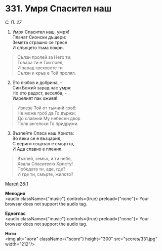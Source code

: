 # 331. Умря Спасител наш

_С. П. 27_

1. Умря Спасител наш, умря!  
Плачат Сионски дъщери:  
Земята страшно се тресе  
И слънцето тъма покри.  

> Сълзи пролей за Него ти:  
> Товара ти е Той поел,  
> И зарад греховете ти  
> Сълзи и кръв е Той пролял.  

2. Ето любов и добрина, -  
Син Божий зарад нас умря:  
Но ето радост, веселба, -  
Умрелият пак оживя!  

> Излезе Той от тъмний гроб:  
> Не може гроб да Го държи:  
> До славний Му небесен двор  
> Полк ангелски Го придружи.  

3. Възпейте Спаса наш Христа:  
Во веки се е възцарил,  
С вериги свързал е смъртта,  
И Ада славно е пленил.  

> Възпей, земьо, и ти небе,  
> Хвала Спасителю Христу!  
> Победата ти, аде, где?  
> И где ти, смърте, жилото?

[Матей 28:1](http://biblia.bg/index.php?k=40&g=28&s=1)

**Мелодия**  
<audio className={"music"} controls={true} preload={"none"}>
    <source src="mp3/331.mp3" type="audio/mpeg"/>
    Your browser does not support the audio tag.
</audio>

**Едноглас**  
<audio className={"music"} controls={true} preload={"none"}>
    <source src="transp/331.mp3" type="audio/mpeg"/>
    Your browser does not support the audio tag.
</audio>

**Ноти**  
<img alt="ноти" className={"score"} height="300" src="scores/331.jpg" width="212"/>
